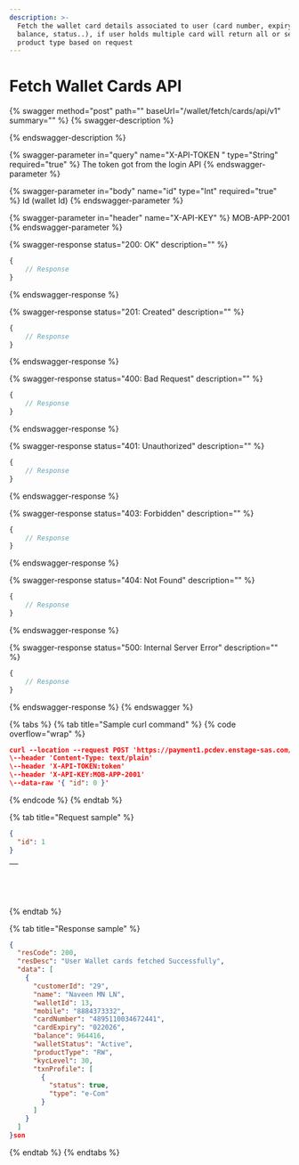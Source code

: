 ```yaml
---
description: >-
  Fetch the wallet card details associated to user (card number, expiry,
  balance, status..), if user holds multiple card will return all or selected
  product type based on request
---
```


# Fetch Wallet Cards API

{% swagger method="post" path="" baseUrl="<domain>/wallet/fetch/cards/api/v1" summary="" %}
{% swagger-description %}

{% endswagger-description %}

{% swagger-parameter in="query" name="X-API-TOKEN  " type="String" required="true" %}
​The token got from the login API
{% endswagger-parameter %}

{% swagger-parameter in="body" name="id" type="Int" required="true" %}
​Id (wallet Id)
{% endswagger-parameter %}

{% swagger-parameter in="header" name="X-API-KEY" %}
MOB-APP-2001
{% endswagger-parameter %}

{% swagger-response status="200: OK" description="" %}
```javascript
{
    // Response
}
```
{% endswagger-response %}

{% swagger-response status="201: Created" description="" %}
```javascript
{
    // Response
}
```
{% endswagger-response %}

{% swagger-response status="400: Bad Request" description="" %}
```javascript
{
    // Response
}
```
{% endswagger-response %}

{% swagger-response status="401: Unauthorized" description="" %}
```javascript
{
    // Response
}
```
{% endswagger-response %}

{% swagger-response status="403: Forbidden" description="" %}
```javascript
{
    // Response
}
```
{% endswagger-response %}

{% swagger-response status="404: Not Found" description="" %}
```javascript
{
    // Response
}
```
{% endswagger-response %}

{% swagger-response status="500: Internal Server Error" description="" %}
```javascript
{
    // Response
}
```
{% endswagger-response %}
{% endswagger %}

{% tabs %}
{% tab title="Sample curl command" %}
{% code overflow="wrap" %}
```json
curl --location --request POST 'https://payment1.pcdev.enstage-sas.com/wallet/fetch/cards/api/v1'
\--header 'Content-Type: text/plain'
\--header 'X-API-TOKEN:token'
\--header 'X-API-KEY:MOB-APP-2001'
\--data-raw '{ "id": 0 }'
```
{% endcode %}
{% endtab %}

{% tab title="Request sample" %}
```json
{
  "id": 1
}
```

| <p><br></p> |
| ----------- |
{% endtab %}

{% tab title="Response sample" %}


```json
{
  "resCode": 200,
  "resDesc": "User Wallet cards fetched Successfully",
  "data": [
    {
      "customerId": "29",
      "name": "Naveen MN LN",
      "walletId": 13,
      "mobile": "8884373332",
      "cardNumber": "4895110034672441",
      "cardExpiry": "022026",
      "balance": 964416,
      "walletStatus": "Active",
      "productType": "RW",
      "kycLevel": 30,
      "txnProfile": [
        {
          "status": true,
          "type": "e-Com"
        }
      ]
    }
  ]
}son
```
{% endtab %}
{% endtabs %}
